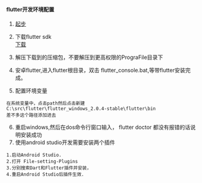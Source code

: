 #### flutter开发环境配置
1. [起步](https://flutterchina.club/get-started/install/)  
 
2. 下载flutter sdk  
 [下载](https://flutter.dev/docs/development/tools/sdk/archive)   

3. 解压下载到的压缩包，不要解压到更高权限的PrograFile目录下
4. 安卓flutter,进入flutter根目录，双击 flutter_console.bat,等带flutter安装完成。
5. 配置环境变量  
```
在系统变量中，点击path然后点击新建
C:\src\flutter\flutter_windows_2.0.4-stable\flutter\bin
差不多这个路径添加进去
```
6. 重启windows,然后在dos命令行窗口输入， flutter doctor 都没有报错的话说明安装成功
7. 使用android studio开发需要安装两个插件
```
1.启动Android Studio.
2.打开 File-setting-Plugins
3.分别搜索Dart和Flutter插件并安装，
4.重启Android Studio后插件生效.
```
